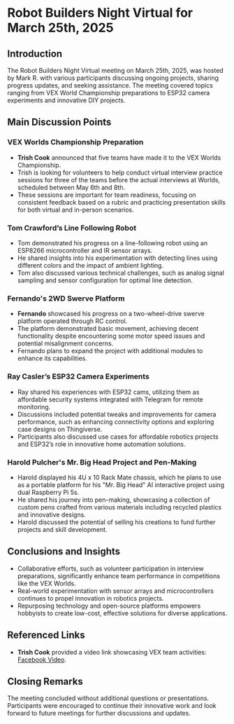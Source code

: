 # Robot Builders Night Virtual for March 25th, 2025

## Introduction
The Robot Builders Night Virtual meeting on March 25th, 2025, was hosted by Mark R. with various participants discussing ongoing projects, sharing progress updates, and seeking assistance. The meeting covered topics ranging from VEX World Championship preparations to ESP32 camera experiments and innovative DIY projects.

## Main Discussion Points

### VEX Worlds Championship Preparation
- **Trish Cook** announced that five teams have made it to the VEX Worlds Championship.
- Trish is looking for volunteers to help conduct virtual interview practice sessions for three of the teams before the actual interviews at Worlds, scheduled between May 6th and 8th.
- These sessions are important for team readiness, focusing on consistent feedback based on a rubric and practicing presentation skills for both virtual and in-person scenarios.

### Tom Crawford’s Line Following Robot
- Tom demonstrated his progress on a line-following robot using an ESP8266 microcontroller and IR sensor arrays.
- He shared insights into his experimentation with detecting lines using different colors and the impact of ambient lighting.
- Tom also discussed various technical challenges, such as analog signal sampling and sensor configuration for optimal line detection.

### Fernando's 2WD Swerve Platform
- **Fernando** showcased his progress on a two-wheel-drive swerve platform operated through RC control.
- The platform demonstrated basic movement, achieving decent functionality despite encountering some motor speed issues and potential misalignment concerns.
- Fernando plans to expand the project with additional modules to enhance its capabilities.

### Ray Casler’s ESP32 Camera Experiments
- Ray shared his experiences with ESP32 cams, utilizing them as affordable security systems integrated with Telegram for remote monitoring.
- Discussions included potential tweaks and improvements for camera performance, such as enhancing connectivity options and exploring case designs on Thingiverse.
- Participants also discussed use cases for affordable robotics projects and ESP32’s role in innovative home automation solutions.

### Harold Pulcher's Mr. Big Head Project and Pen-Making
- Harold displayed his 4U x 10 Rack Mate chassis, which he plans to use as a portable platform for his "Mr. Big Head" AI interactive project using dual Raspberry Pi 5s.
- He shared his journey into pen-making, showcasing a collection of custom pens crafted from various materials including recycled plastics and innovative designs.
- Harold discussed the potential of selling his creations to fund further projects and skill development.

## Conclusions and Insights
- Collaborative efforts, such as volunteer participation in interview preparations, significantly enhance team performance in competitions like the VEX Worlds.
- Real-world experimentation with sensor arrays and microcontrollers continues to propel innovation in robotics projects.
- Repurposing technology and open-source platforms empowers hobbyists to create low-cost, effective solutions for diverse applications.

## Referenced Links
- **Trish Cook** provided a video link showcasing VEX team activities: [Facebook Video](https://www.facebook.com/reel/942367601374902).

## Closing Remarks
The meeting concluded without additional questions or presentations. Participants were encouraged to continue their innovative work and look forward to future meetings for further discussions and updates.
